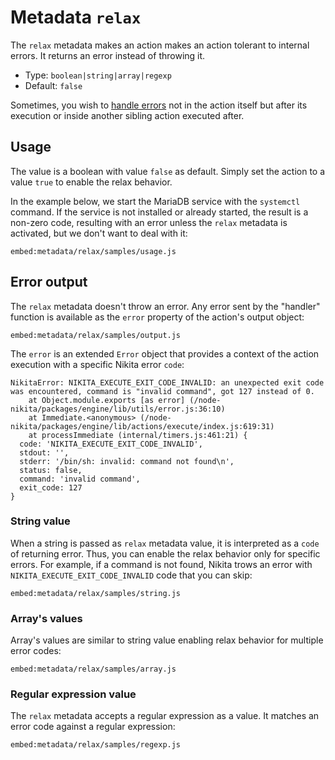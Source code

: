 
# Metadata `relax`

The `relax` metadata makes an action makes an action tolerant to internal errors. It returns an error instead of throwing it.

* Type: `boolean|string|array|regexp`
* Default: `false`

Sometimes, you wish to [handle errors](/current/usages/error) not in the action itself but after its execution or inside another sibling action executed after.

## Usage

The value is a boolean with value `false` as default. Simply set the action to a value `true` to enable the relax behavior.

In the example below, we start the MariaDB service with the `systemctl` command. If the service is not installed or already started, the result is a non-zero code, resulting with an error unless the `relax` metadata is activated, but we don't want to deal with it:

`embed:metadata/relax/samples/usage.js`

## Error output

The `relax` metadata doesn't throw an error. Any error sent by the "handler" function is available as the `error` property of the action's output object:

`embed:metadata/relax/samples/output.js`

The `error` is an extended `Error` object that provides a context of the action execution with a specific Nikita error `code`:

```
NikitaError: NIKITA_EXECUTE_EXIT_CODE_INVALID: an unexpected exit code was encountered, command is "invalid command", got 127 instead of 0.
    at Object.module.exports [as error] (/node-nikita/packages/engine/lib/utils/error.js:36:10)
    at Immediate.<anonymous> (/node-nikita/packages/engine/lib/actions/execute/index.js:619:31)
    at processImmediate (internal/timers.js:461:21) {
  code: 'NIKITA_EXECUTE_EXIT_CODE_INVALID',
  stdout: '',
  stderr: '/bin/sh: invalid: command not found\n',
  status: false,
  command: 'invalid command',
  exit_code: 127
}
```

### String value

When a string is passed as `relax` metadata value, it is interpreted as a `code` of returning error. Thus, you can enable the relax behavior only for specific errors. For example, if a command is not found, Nikita trows an error with `NIKITA_EXECUTE_EXIT_CODE_INVALID` code that you can skip:

`embed:metadata/relax/samples/string.js`

### Array's values

Array's values are similar to string value enabling relax behavior for multiple error codes:

`embed:metadata/relax/samples/array.js`

### Regular expression value

The `relax` metadata accepts a regular expression as a value. It matches an error code against a regular expression:

`embed:metadata/relax/samples/regexp.js`
